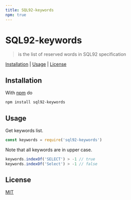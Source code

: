 ```yaml
---
title: SQL92-keywords
npm: true
---
```

# SQL92-keywords

> is the list of reserved words in SQL92 specification

[Installation](#installation) |
[Usage](#usage) |
[License](#license)

## Installation

With [npm](https://npmjs.org/) do

```bash
npm install sql92-keywords
```

## Usage

Get keywords list.

```javascript
const keywords = require('sql92-keywords')
```

Note that all keywords are in upper case.

```javascript
keywords.indexOf('SELECT') > -1 // true
keywords.indexOf('Select') > -1 // false
```

## License

[MIT](http://g14n.info/mit-license/)
